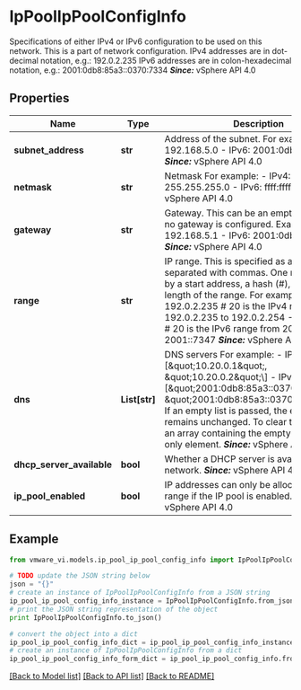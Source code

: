 # IpPoolIpPoolConfigInfo

Specifications of either IPv4 or IPv6 configuration to be used on this network.  This is a part of network configuration.  IPv4 addresses are in dot-decimal notation, e.g.: 192.0.2.235  IPv6 addresses are in colon-hexadecimal notation, e.g.: 2001:0db8:85a3::0370:7334  ***Since:*** vSphere API 4.0 

## Properties
Name | Type | Description | Notes
------------ | ------------- | ------------- | -------------
**subnet_address** | **str** | Address of the subnet.  For example: - IPv4: 192.168.5.0 - IPv6: 2001:0db8:85a3::    ***Since:*** vSphere API 4.0  | [optional] 
**netmask** | **str** | Netmask  For example: - IPv4: 255.255.255.0 - IPv6: ffff:ffff:ffff::    ***Since:*** vSphere API 4.0  | [optional] 
**gateway** | **str** | Gateway.  This can be an empty string - if no gateway is configured.  Examples: - IPv4: 192.168.5.1 - IPv6: 2001:0db8:85a3::1    ***Since:*** vSphere API 4.0  | [optional] 
**range** | **str** | IP range.  This is specified as a set of ranges separated with commas. One range is given by a start address, a hash (#), and the length of the range.  For example: - 192.0.2.235 # 20 is the IPv4 range from 192.0.2.235 to 192.0.2.254 - 2001::7334 # 20 is the IPv6 range from 2001::7334 to 2001::7347    ***Since:*** vSphere API 4.0  | [optional] 
**dns** | **List[str]** | DNS servers  For example: - IPv4: \\[\&quot;10.20.0.1\&quot;, \&quot;10.20.0.2\&quot;\\] - IPv6: \\[\&quot;2001:0db8:85a3::0370:7334\&quot;, \&quot;2001:0db8:85a3::0370:7335\&quot;\\]    If an empty list is passed, the existing value remains unchanged. To clear this list, pass an array containing the empty string as it&#39;s only element.  ***Since:*** vSphere API 4.0  | [optional] 
**dhcp_server_available** | **bool** | Whether a DHCP server is available on this network.  ***Since:*** vSphere API 4.0  | [optional] 
**ip_pool_enabled** | **bool** | IP addresses can only be allocated from the range if the IP pool is enabled.  ***Since:*** vSphere API 4.0  | [optional] 

## Example

```python
from vmware_vi.models.ip_pool_ip_pool_config_info import IpPoolIpPoolConfigInfo

# TODO update the JSON string below
json = "{}"
# create an instance of IpPoolIpPoolConfigInfo from a JSON string
ip_pool_ip_pool_config_info_instance = IpPoolIpPoolConfigInfo.from_json(json)
# print the JSON string representation of the object
print IpPoolIpPoolConfigInfo.to_json()

# convert the object into a dict
ip_pool_ip_pool_config_info_dict = ip_pool_ip_pool_config_info_instance.to_dict()
# create an instance of IpPoolIpPoolConfigInfo from a dict
ip_pool_ip_pool_config_info_form_dict = ip_pool_ip_pool_config_info.from_dict(ip_pool_ip_pool_config_info_dict)
```
[[Back to Model list]](../README.md#documentation-for-models) [[Back to API list]](../README.md#documentation-for-api-endpoints) [[Back to README]](../README.md)


